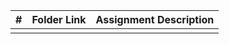 |  #  | Folder Link | Assignment Description |
| :-: | ----------- | ---------------------- |
|    |       |           |
